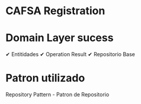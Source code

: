 # CAFSA Registration
# Domain Layer sucess 
✔ Entitidades
✔ Operation Result
✔ Repositorio Base

# Patron utilizado 
Repository Pattern - Patron de Repositorio
